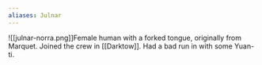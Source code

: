 ```yaml
---
aliases: Julnar
---
```

![[julnar-norra.png]]Female human with a forked tongue, originally from Marquet. Joined the crew in [[Darktow]]. Had a bad run in with some Yuan-ti.